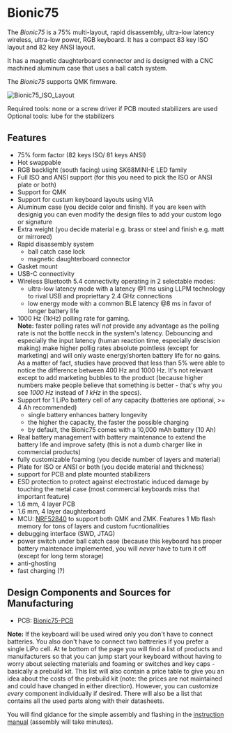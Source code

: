 # Bionic75

The _Bionic75_ is a 75% multi-layout, rapid disassembly, ultra-low latency wireless, ultra-low power, RGB keyboard.
It has a compact 83 key ISO layout and 82 key ANSI layout.

It has a magnetic daughterboard connector and is designed with a CNC machined aluminum case that uses a ball catch system. 

The _Bionic75_ supports QMK firmware.

![Bionic75_ISO_Layout](https://github.com/user-attachments/assets/0fedb576-de96-4a30-a345-d2d17c7a4963)

Required tools: none or a screw driver if PCB mouted stabilizers are used
Optional tools: lube for the stabilizers

## Features
- 75% form factor (82 keys ISO/ 81 keys ANSI)
- Hot swappable
- RGB backlight (south facing) using SK68MINI-E LED family
- Full ISO and ANSI support (for this you need to pick the ISO or ANSI plate or both)
- Support for QMK
- Support for custum keyboard layouts using VIA
- Aluminum case (you decide color and finish). If you are keen with designig you can even modify the design files to add your custom logo or signature
- Extra weight (you decide material e.g. brass or steel and finish e.g. matt or mirrored)
- Rapid disassembly system
  - ball catch case lock
  - magnetic daughterboard connector
- Gasket mount
- USB-C connectivity
- Wireless Bluetooth 5.4 connectivity operating in 2 selectable modes:
  - ultra-low latency mode with a latency @1 ms using LLPM technology to rival USB and propriettary 2.4 GHz connections
  - low energy mode with a common BLE latency @8 ms in favor of longer battery life
- 1000 Hz (1kHz) polling rate for gaming.  
  **Note:** faster polling rates _will not_ provide any advantage as the polling rate is not the bottle necck in the system's latency. Debouncing and especially the input latency (human reaction time, especially descision making) make higher pollig rates absolute pointless (except for marketing) and will only waste energy/shorten battery life for no gains. As a matter of fact, studies have prooved that less than 5% were able to notice the difference between 400 Hz and 1000 Hz. It's not relevant except to add marketing bubbles to the product (because higher numbers make people believe that something is better - that's why you see _1000 Hz_ instead of _1 kHz_ in the specs). 
- Support for 1 LiPo battery cell of any capacity (batteries are optional, >= 4 Ah recommended)
  - single battery enhances battery longevity
  - the higher the capacity, the faster the possible charging
  - by default, the Bionic75 comes with a 10,000 mAh battery (10 Ah)
- Real battery management with battery maintenance to extend the battery life and improve safety (this is not a dumb charger like in commercial products)
- fully customizable foaming (you decide number of layers and material)
- Plate for ISO or ANSI or both (you decide material and thickness)
- support for PCB and plate mounted stabilizers
- ESD protection to protect against electrostatic induced damage by touching the metal case (most commercial keyboards miss that important feature)
- 1.6 mm, 4 layer PCB
- 1.6 mm, 4 layer daughterboard
- MCU: [NRF52840](https://www.nordicsemi.com/Products/nRF52840) to support both QMK and ZMK. Features 1 Mb flash memory for tons of layers and custom fucntionalities
- debugging interface (SWD, JTAG)
- power switch under ball catch case (because this keyboard has proper battery maintenace implemented, you will _never_ have to turn it off (except for long term storage)
- anti-ghosting
- fast charging (?)

## Design Components and Sources for Manufacturing
- PCB: [Bionic75-PCB](https://github.com/BionicKeyboards/bridge75-pcb)
  

**Note:** If the keyboard will be used wired only you don't have to connect batteries. 
You also don't have to connect two battreries if you prefer a single LiPo cell.
At te bottom of the page you will find a list of products and manuifacturers so that you can jump start your keyboard without having to worry about selecting materials and foaming or switches and key caps - basically a prebuild kit.
This list will also contain a price table to give you an idea about the costs of the prebuild kit (note: the prices are not maintained and could have changed in either direction).
However, you can customize _every_ component individually if desired.
There will also be a list that contains all the used parts along with their datasheets.

You will find gidance for the simple assembly and flashing in the [instruction manual]() (assembly will take minutes).
